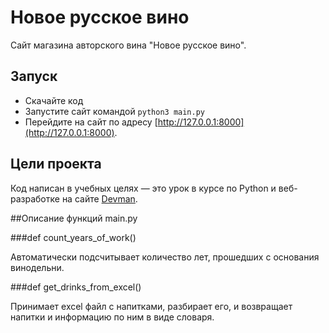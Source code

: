 # Новое русское вино

Сайт магазина авторского вина "Новое русское вино".

## Запуск

- Скачайте код
- Запустите сайт командой `python3 main.py`
- Перейдите на сайт по адресу [http://127.0.0.1:8000](http://127.0.0.1:8000).

## Цели проекта

Код написан в учебных целях — это урок в курсе по Python и веб-разработке на сайте [Devman](https://dvmn.org).

##Описание функций main.py

###def count_years_of_work()

Автоматически подсчитывает количество лет, прошедших с основания винодельни.

###def get_drinks_from_excel()

Принимает excel файл с напитками, разбирает его, и возвращает напитки и информацию по ним в виде словаря.
